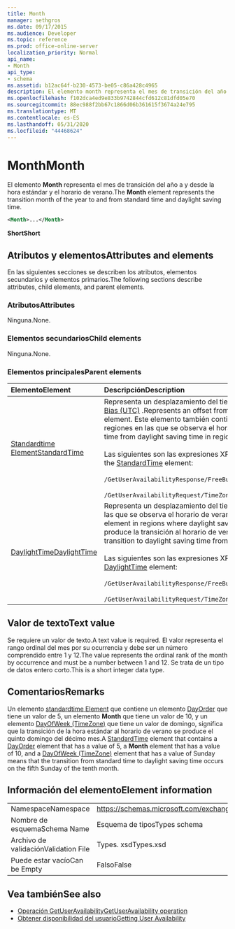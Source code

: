```yaml
---
title: Month
manager: sethgros
ms.date: 09/17/2015
ms.audience: Developer
ms.topic: reference
ms.prod: office-online-server
localization_priority: Normal
api_name:
- Month
api_type:
- schema
ms.assetid: b12ac64f-b230-4573-be05-c86a428c4965
description: El elemento month representa el mes de transición del año a y desde la hora estándar y el horario de verano.
ms.openlocfilehash: f102dca4ed9e833b9742844cfd612c81dfd05e70
ms.sourcegitcommit: 88ec988f2bb67c1866d06b361615f3674a24e795
ms.translationtype: MT
ms.contentlocale: es-ES
ms.lasthandoff: 05/31/2020
ms.locfileid: "44468624"
---
```

# <a name="month"></a><span data-ttu-id="af07f-103">Month</span><span class="sxs-lookup"><span data-stu-id="af07f-103">Month</span></span>

<span data-ttu-id="af07f-104">El elemento **Month** representa el mes de transición del año a y desde la hora estándar y el horario de verano.</span><span class="sxs-lookup"><span data-stu-id="af07f-104">The **Month** element represents the transition month of the year to and from standard time and daylight saving time.</span></span> 
  
```xml
<Month>...</Month>
```

 <span data-ttu-id="af07f-105">**Short**</span><span class="sxs-lookup"><span data-stu-id="af07f-105">**Short**</span></span>
## <a name="attributes-and-elements"></a><span data-ttu-id="af07f-106">Atributos y elementos</span><span class="sxs-lookup"><span data-stu-id="af07f-106">Attributes and elements</span></span>

<span data-ttu-id="af07f-107">En las siguientes secciones se describen los atributos, elementos secundarios y elementos primarios.</span><span class="sxs-lookup"><span data-stu-id="af07f-107">The following sections describe attributes, child elements, and parent elements.</span></span>
  
### <a name="attributes"></a><span data-ttu-id="af07f-108">Atributos</span><span class="sxs-lookup"><span data-stu-id="af07f-108">Attributes</span></span>

<span data-ttu-id="af07f-109">Ninguna.</span><span class="sxs-lookup"><span data-stu-id="af07f-109">None.</span></span>
  
### <a name="child-elements"></a><span data-ttu-id="af07f-110">Elementos secundarios</span><span class="sxs-lookup"><span data-stu-id="af07f-110">Child elements</span></span>

<span data-ttu-id="af07f-111">Ninguna.</span><span class="sxs-lookup"><span data-stu-id="af07f-111">None.</span></span>
  
### <a name="parent-elements"></a><span data-ttu-id="af07f-112">Elementos principales</span><span class="sxs-lookup"><span data-stu-id="af07f-112">Parent elements</span></span>

|<span data-ttu-id="af07f-113">**Elemento**</span><span class="sxs-lookup"><span data-stu-id="af07f-113">**Element**</span></span>|<span data-ttu-id="af07f-114">**Descripción**</span><span class="sxs-lookup"><span data-stu-id="af07f-114">**Description**</span></span>|
|:-----|:-----|
|[<span data-ttu-id="af07f-115">Standardtime Element</span><span class="sxs-lookup"><span data-stu-id="af07f-115">StandardTime</span></span>](standardtime.md) <br/> | <span data-ttu-id="af07f-116">Representa un desplazamiento del tiempo con respecto a la hora universal coordinada (UTC) representada por el elemento [Bias (UTC)](bias-utc.md) .</span><span class="sxs-lookup"><span data-stu-id="af07f-116">Represents an offset from the time relative to Coordinated Universal Time (UTC) represented by the [Bias (UTC)](bias-utc.md) element.</span></span> <span data-ttu-id="af07f-117">Este elemento también contiene información sobre la transición a la hora estándar del horario de verano en regiones en las que se observa el horario de verano.</span><span class="sxs-lookup"><span data-stu-id="af07f-117">This element also contains information about the transition to standard time from daylight saving time in regions where daylight saving time is observed.</span></span> <br/> <br/>  <span data-ttu-id="af07f-118">Las siguientes son las expresiones XPath para el elemento [standardtime Element](standardtime.md) :</span><span class="sxs-lookup"><span data-stu-id="af07f-118">The following are the XPath expressions to the [StandardTime](standardtime.md) element:</span></span> <br/> <br/>  `/GetUserAvailabilityResponse/FreeBusyResponseArray/FreeBusyResponse/FreeBusyView/WorkingHours/TimeZone/StandardTime` <br/><br/>  `/GetUserAvailabilityRequest/TimeZone/StandardTime` <br/> |
|[<span data-ttu-id="af07f-119">DaylightTime</span><span class="sxs-lookup"><span data-stu-id="af07f-119">DaylightTime</span></span>](daylighttime.md) <br/> | <span data-ttu-id="af07f-120">Representa un desplazamiento del tiempo relativo a la hora UTC representado por el elemento [Bias (UTC)](bias-utc.md) en las regiones en las que se observa el horario de verano.</span><span class="sxs-lookup"><span data-stu-id="af07f-120">Represents an offset from the time relative to UTC represented by the [Bias (UTC)](bias-utc.md) element in regions where daylight saving time is observed.</span></span> <span data-ttu-id="af07f-121">Este elemento también contiene información sobre cuándo se produce la transición al horario de verano desde la hora estándar.</span><span class="sxs-lookup"><span data-stu-id="af07f-121">This element also contains information about when the transition to daylight saving time from standard time occurs.</span></span>  <br/><br/>  <span data-ttu-id="af07f-122">Las siguientes son las expresiones XPath para el elemento [DaylightTime](daylighttime.md) :</span><span class="sxs-lookup"><span data-stu-id="af07f-122">The following are the XPath expressions to the [DaylightTime](daylighttime.md) element:</span></span>  <br/> <br/> `/GetUserAvailabilityResponse/FreeBusyResponseArray/FreeBusyResponse/FreeBusyView/WorkingHours/TimeZone/DaylightTime` <br/><br/>  `/GetUserAvailabilityRequest/TimeZone/DaylightTime` <br/> |
   
## <a name="text-value"></a><span data-ttu-id="af07f-123">Valor de texto</span><span class="sxs-lookup"><span data-stu-id="af07f-123">Text value</span></span>

<span data-ttu-id="af07f-124">Se requiere un valor de texto.</span><span class="sxs-lookup"><span data-stu-id="af07f-124">A text value is required.</span></span> <span data-ttu-id="af07f-125">El valor representa el rango ordinal del mes por su ocurrencia y debe ser un número comprendido entre 1 y 12.</span><span class="sxs-lookup"><span data-stu-id="af07f-125">The value represents the ordinal rank of the month by occurrence and must be a number between 1 and 12.</span></span> <span data-ttu-id="af07f-126">Se trata de un tipo de datos entero corto.</span><span class="sxs-lookup"><span data-stu-id="af07f-126">This is a short integer data type.</span></span>
  
## <a name="remarks"></a><span data-ttu-id="af07f-127">Comentarios</span><span class="sxs-lookup"><span data-stu-id="af07f-127">Remarks</span></span>

<span data-ttu-id="af07f-128">Un elemento [standardtime Element](standardtime.md) que contiene un elemento [DayOrder](dayorder.md) que tiene un valor de 5, un elemento **Month** que tiene un valor de 10, y un elemento [DayOfWeek (TimeZone)](dayofweek-timezone.md) que tiene un valor de domingo, significa que la transición de la hora estándar al horario de verano se produce el quinto domingo del décimo mes.</span><span class="sxs-lookup"><span data-stu-id="af07f-128">A [StandardTime](standardtime.md) element that contains a [DayOrder](dayorder.md) element that has a value of 5, a **Month** element that has a value of 10, and a [DayOfWeek (TimeZone)](dayofweek-timezone.md) element that has a value of Sunday means that the transition from standard time to daylight saving time occurs on the fifth Sunday of the tenth month.</span></span> 
  
## <a name="element-information"></a><span data-ttu-id="af07f-129">Información del elemento</span><span class="sxs-lookup"><span data-stu-id="af07f-129">Element information</span></span>

|||
|:-----|:-----|
|<span data-ttu-id="af07f-130">Namespace</span><span class="sxs-lookup"><span data-stu-id="af07f-130">Namespace</span></span>  <br/> |https://schemas.microsoft.com/exchange/services/2006/types  <br/> |
|<span data-ttu-id="af07f-131">Nombre de esquema</span><span class="sxs-lookup"><span data-stu-id="af07f-131">Schema Name</span></span>  <br/> |<span data-ttu-id="af07f-132">Esquema de tipos</span><span class="sxs-lookup"><span data-stu-id="af07f-132">Types schema</span></span>  <br/> |
|<span data-ttu-id="af07f-133">Archivo de validación</span><span class="sxs-lookup"><span data-stu-id="af07f-133">Validation File</span></span>  <br/> |<span data-ttu-id="af07f-134">Types. xsd</span><span class="sxs-lookup"><span data-stu-id="af07f-134">Types.xsd</span></span>  <br/> |
|<span data-ttu-id="af07f-135">Puede estar vacío</span><span class="sxs-lookup"><span data-stu-id="af07f-135">Can be Empty</span></span>  <br/> |<span data-ttu-id="af07f-136">Falso</span><span class="sxs-lookup"><span data-stu-id="af07f-136">False</span></span>  <br/> |
   
## <a name="see-also"></a><span data-ttu-id="af07f-137">Vea también</span><span class="sxs-lookup"><span data-stu-id="af07f-137">See also</span></span>

- [<span data-ttu-id="af07f-138">Operación GetUserAvailability</span><span class="sxs-lookup"><span data-stu-id="af07f-138">GetUserAvailability operation</span></span>](getuseravailability-operation.md)
- [<span data-ttu-id="af07f-139">Obtener disponibilidad del usuario</span><span class="sxs-lookup"><span data-stu-id="af07f-139">Getting User Availability</span></span>](https://msdn.microsoft.com/library/d4133fcb-9b0f-4e6b-aadf-a389da83516a%28Office.15%29.aspx)


